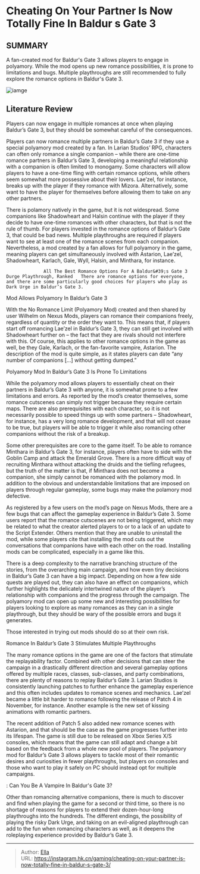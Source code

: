 # Cheating On Your Partner Is Now Totally Fine In Baldur s Gate 3


## SUMMARY 



  A fan-created mod for Baldur&#39;s Gate 3 allows players to engage in polyamory.   While the mod opens up new romance possibilities, it is prone to limitations and bugs.   Multiple playthroughs are still recommended to fully explore the romance options in Baldur&#39;s Gate 3.  

![iamge](https://static1.srcdn.com/wordpress/wp-content/uploads/2023/11/_1-cheating-on-your-partner-is-now-totally-fine-in-baldur-s-gate-3.jpg)

## Literature Review

Players can now engage in multiple romances at once when playing Baldur’s Gate 3, but they should be somewhat careful of the consequences. 




Players can now romance multiple partners in Baldur’s Gate 3 if they use a special polyamory mod created by a fan. In Larian Studios’ RPG, characters can often only romance a single companion – while there are one-time romance partners in Baldur’s Gate 3, developing a meaningful relationship with a companion is often limited to monogamy. Some characters will allow players to have a one-time fling with certain romance options, while others seem somewhat more possessive about their lovers. Lae’zel, for instance, breaks up with the player if they romance with Mizora. Alternatively, some want to have the player for themselves before allowing them to take on any other partners.




There is polamory natively in the game, but it is not widespread. Some companions like Shadowheart and Halsin continue with the player if they decide to have one-time romances with other characters, but that is not the rule of thumb. For players invested in the romance options of Baldur’s Gate 3, that could be bad news. Multiple playthroughs are required if players want to see at least one of the romance scenes from each companion. Nevertheless, a mod created by a fan allows for full polyamory in the game, meaning players can get simultaneously involved with Astarion, Lae’zel, Shadowheart, Karlach, Gale, Wyll, Halsin, and Minthara, for instance.

                  All The Best Romance Options For A Baldur&#39;s Gate 3 Durge Playthrough, Ranked   There are romance options for everyone, and there are some particularly good choices for players who play as Dark Urge in Baldur’s Gate 3.   


 Mod Allows Polyamory In Baldur’s Gate 3 
         




With the No Romance Limit (Polyamory Mod) created and then shared by user Wilhelm on Nexus Mods, players can romance their companions freely, regardless of quantity or the order they want to. This means that, if players start off romancing Lae’zel in Baldur’s Gate 3, they can still get involved with Shadowheart further on – the fact that they are rivals should not interfere with this. Of course, this applies to other romance options in the game as well, be they Gale, Karlach, or the fan-favorite vampire, Astarion. The description of the mod is quite simple, as it states players can date “any number of companions [...] without getting dumped.”



 Polyamory Mod In Baldur’s Gate 3 Is Prone To Limitations 
          

While the polyamory mod allows players to essentially cheat on their partners in Baldur’s Gate 3 with anyone, it is somewhat prone to a few limitations and errors. As reported by the mod’s creator themselves, some romance cutscenes can simply not trigger because they require certain maps. There are also prerequisites with each character, so it is not necessarily possible to speed things up with some partners – Shadowheart, for instance, has a very long romance development, and that will not cease to be true, but players will be able to trigger it while also romancing other companions without the risk of a breakup.




Some other prerequisites are core to the game itself. To be able to romance Minthara in Baldur’s Gate 3, for instance, players often have to side with the Goblin Camp and attack the Emerald Grove. There is a more difficult way of recruiting Minthara without attacking the druids and the tiefling refugees, but the truth of the matter is that, if Minthara does not become a companion, she simply cannot be romanced with the polamory mod. In addition to the obvious and understandable limitations that are imposed on players through regular gameplay, some bugs may make the polamory mod defective.

As registered by a few users on the mod’s page on Nexus Mods, there are a few bugs that can affect the gameplay experience in Baldur’s Gate 3. Some users report that the romance cutscenes are not being triggered, which may be related to what the creator alerted players to or to a lack of an update to the Script Extender. Others mention that they are unable to uninstall the mod, while some players cite that installing the mod cuts out the conversations that companions have with each other on the road. Installing mods can be complicated, especially in a game like this.




There is a deep complexity to the narrative branching structure of the stories, from the overarching main campaign, and how even tiny decisions in Baldur’s Gate 3 can have a big impact. Depending on how a few side quests are played out, they can also have an effect on companions, which further highlights the delicately intertwined nature of the player’s relationship with companions and the progress through the campaign. The polyamory mod can open up some new and interesting possibilities for players looking to explore as many romances as they can in a single playthrough, but they should be wary of the possible errors and bugs it generates.



Those interested in trying out mods should do so at their own risk.






 Romance In Baldur’s Gate 3 Stimulates Multiple Playthroughs 
          




The many romance options in the game are one of the factors that stimulate the replayability factor. Combined with other decisions that can steer the campaign in a drastically different direction and several gameplay options offered by multiple races, classes, sub-classes, and party combinations, there are plenty of reasons to replay Baldur’s Gate 3. Larian Studios is consistently launching patches to further enhance the gameplay experience and this often includes updates to romance scenes and mechanics. Lae’zel became a little bit harder to romance following the release of Patch 4 in November, for instance. Another example is the new set of kissing animations with romantic partners.

The recent addition of Patch 5 also added new romance scenes with Astarion, and that should be the case as the game progresses further into its lifespan. The game is still due to be released on Xbox Series X/S consoles, which means that the game can still adapt and change a bit based on the feedback from a whole new pool of players. The polyamory mod for Baldur’s Gate 3 allows players to tackle most of their romantic desires and curiosities in fewer playthroughs, but players on consoles and those who want to play it safely on PC should instead opt for multiple campaigns.




 : Can You Be A Vampire In Baldur&#39;s Gate 3?

Other than romancing alternative companions, there is much to discover and find when playing the game for a second or third time, so there is no shortage of reasons for players to extend their dozen-hour-long playthroughs into the hundreds. The different endings, the possibility of playing the risky Dark Urge, and taking on an evil-aligned playthrough can add to the fun when romancing characters as well, as it deepens the roleplaying experience provided by Baldur’s Gate 3.



---

> Author: [Ella](https://instagram.hk.cn/)  
> URL: https://instagram.hk.cn/gaming/cheating-on-your-partner-is-now-totally-fine-in-baldur-s-gate-3/  

